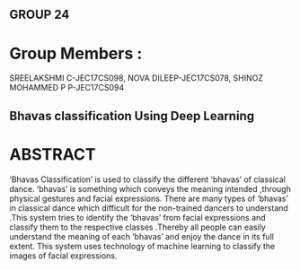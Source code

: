 ## GROUP 24 

# Group Members :
SREELAKSHMI C-JEC17CS098,
NOVA DILEEP-JEC17CS078,
SHINOZ MOHAMMED P P-JEC17CS094 

## Bhavas classification Using Deep Learning

# ABSTRACT

‘Bhavas Classification’ is used to classify the different ‘bhavas’ of classical dance. ‘bhavas’ is something which conveys the meaning intended ,through physical gestures and facial expressions. There are many types of ‘bhavas’ in classical dance which difficult for the non-trained dancers to understand .This system tries to identify the ‘bhavas’ from facial expressions and classify them to the respective classes .Thereby all people can easily understand the meaning of each ‘bhavas’ and enjoy the dance in its full extent. This system uses technology of machine learning to classify the images of facial expressions.
